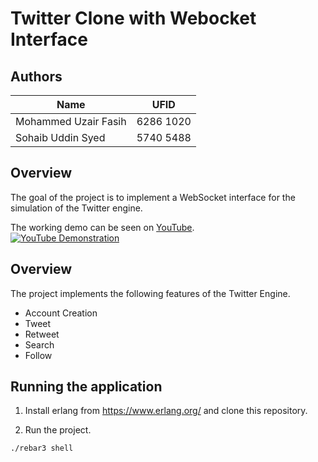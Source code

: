 # Twitter Clone with Webocket Interface

## Authors

| Name                 | UFID      |
| -------------------- | --------- |
| Mohammed Uzair Fasih | 6286 1020 |
| Sohaib Uddin Syed    | 5740 5488 |

## Overview

The goal of the project is to implement a WebSocket interface for the simulation of the Twitter engine.

The working demo can be seen on [YouTube](https://www.youtube.com/watch?v=TxjQ76emcE8). <br/>
[![YouTube Demonstration](https://img.youtube.com/vi/TxjQ76emcE8/0.jpg)](https://www.youtube.com/watch?v=YOUTUBE_VIDEO_ID_HERE)

## Overview

The project implements the following features of the Twitter Engine.

- Account Creation
- Tweet
- Retweet
- Search
- Follow

## Running the application

1. Install erlang from https://www.erlang.org/ and clone this repository.

2. Run the project.

```bash
./rebar3 shell
```
